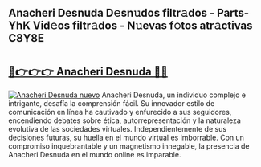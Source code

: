 ## Anacheri Desnuda D𝚎sn𝚞dos filtr𝚊dos - Parts-YhK Vid𝚎os filtr𝚊dos - N𝚞evas f𝚘tos atr𝚊ctivas C8Y8E

# <h2><a href="http://mb80r8.tromn.icu/?c=Anacheri+Desnuda">🔗👉👉👉 Anacheri Desnuda 🔗🔗</a></h2>

[![Anacheri Desnuda nuevo](https://i.imgur.com/pEAQMta.gif)](http://mb80r8.tromn.icu/?c=Anacheri+Desnuda)
Anacheri Desnuda, un individuo complejo e intrigante, desafía la comprensión fácil. Su innovador estilo de comunicación en línea ha cautivado y enfurecido a sus seguidores, encendiendo debates sobre ética, autorrepresentación y la naturaleza evolutiva de las sociedades virtuales. Independientemente de sus decisiones futuras, su huella en el mundo virtual es imborrable. Con un compromiso inquebrantable y un magnetismo innegable, la presencia de Anacheri Desnuda en el mundo online es imparable.
